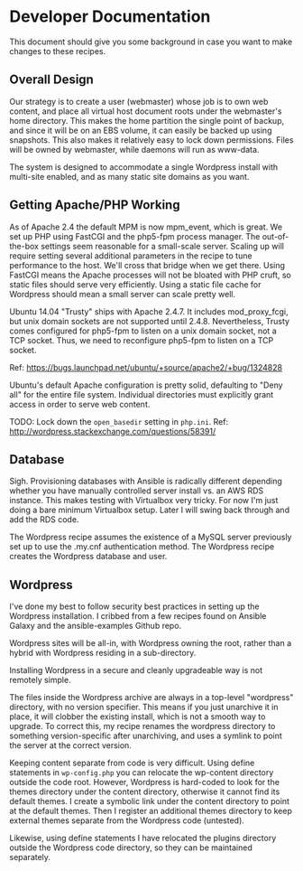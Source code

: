 Developer Documentation
=========================================
This document should give you some background in case you want to make changes
to these recipes.

Overall Design
----------------------------------------
Our strategy is to create a user (webmaster) whose job is to own web content,
and place all virtual host document roots under the webmaster's home directory.
This makes the home partition the single point of backup, and since it will be
on an EBS volume, it can easily be backed up using snapshots. This also makes it
relatively easy to lock down permissions. Files will be owned by webmaster,
while daemons will run as www-data.

The system is designed to accommodate a single Wordpress install with multi-site
enabled, and as many static site domains as you want.

Getting Apache/PHP Working
----------------------------------------
As of Apache 2.4 the default MPM is now mpm_event, which is great. We set up PHP
using FastCGI and the php5-fpm process manager. The out-of-the-box settings seem
reasonable for a small-scale server. Scaling up will require setting several
additional parameters in the recipe to tune performance to the host. We'll cross
that bridge when we get there. Using FastCGI means the Apache processes will not
be bloated with PHP cruft, so static files should serve very efficiently. Using
a static file cache for Wordpress should mean a small server can scale pretty
well.

Ubuntu 14.04 "Trusty" ships with Apache 2.4.7. It includes mod_proxy_fcgi, but
unix domain sockets are not supported until 2.4.8. Nevertheless, Trusty comes
configured for php5-fpm to listen on a unix domain socket, not a TCP socket.
Thus, we need to reconfigure php5-fpm to listen on a TCP socket.

Ref: https://bugs.launchpad.net/ubuntu/+source/apache2/+bug/1324828

Ubuntu's default Apache configuration is pretty solid, defaulting to "Deny all"
for the entire file system. Individual directories must explicitly grant access
in order to serve web content.

TODO: Lock down the ``open_basedir`` setting in ``php.ini``.
Ref: http://wordpress.stackexchange.com/questions/58391/

Database
----------------------------------------
Sigh. Provisioning databases with Ansible is radically different depending
whether you have manually controlled server install vs. an AWS RDS instance.
This makes testing with Virtualbox very tricky. For now I'm just doing a bare
minimum Virtualbox setup. Later I will swing back through and add the RDS code.

The Wordpress recipe assumes the existence of a MySQL server previously set up
to use the .my.cnf authentication method. The Wordpress recipe creates the
Wordpress database and user.

Wordpress
----------------------------------------
I've done my best to follow security best practices in setting up the Wordpress
installation. I cribbed from a few recipes found on Ansible Galaxy and the
ansible-examples Github repo.

Wordpress sites will be all-in, with Wordpress owning the root, rather than a
hybrid with Wordpress residing in a sub-directory.

Installing Wordpress in a secure and cleanly upgradeable way is not remotely simple.

The files inside the Wordpress archive are always in a top-level "wordpress"
directory, with no version specifier. This means if you just unarchive it in
place, it will clobber the existing install, which is not a smooth way to
upgrade. To correct this, my recipe renames the wordpress directory to
something version-specific after unarchiving, and uses a symlink to point the
server at the correct version.

Keeping content separate from code is very difficult. Using define statements in
``wp-config.php`` you can relocate the wp-content directory outside the code
root. However, Wordpress is hard-coded to look for the themes directory under
the content directory, otherwise it cannot find its default themes. I create a
symbolic link under the content directory to point at the default themes. Then I
register an additional themes directory to keep external themes separate from
the Wordpress code (untested).

Likewise, using define statements I have relocated the plugins directory outside
the Wordpress code directory, so they can be maintained separately.
